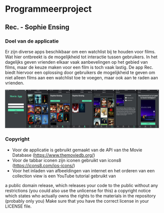 # Programmeerproject
## Rec. - Sophie Ensing

### Doel van de applicatie
Er zijn diverse apps beschikbaar om een watchlist bij te houden voor films. Wat hier ontbreekt is de mogelijkheid tot interactie tussen gebruikers. In het dagelijks geven vrienden elkaar vaak aanbevelingen op het gebied van films, maar de keuze maken voor een film is toch vaak lastig. De app Rec. biedt hiervoor een oplossing door gebruikers de mogelijkheid te geven om niet alleen films aan een watchlist toe te voegen, maar ook aan te raden aan vrienden.

![App Overview](docs/AppOverview.png)

### Copyright
* Voor de applicatie is gebruikt gemaakt van de API van the Movie Database (https://www.themoviedb.org/)
* Voor de tabbar iconen zijn iconen gebruikt van icons8 (https://icons8.com/ios-icons/)
* Voor het inladen van afbeeldingen van internet en het orderen van een collection view is een YouTube tutorial gebruikt van 

a public domain release, which releases your code to the public without any restrictions (you could also use the unlicense for this)
a copyright notice which states who actually owns the rights to the materials in the repository (probably only you)
Make sure that you have the correct license in your LICENSE file.
